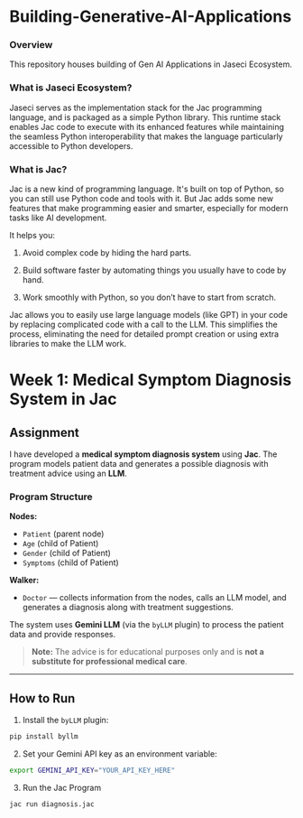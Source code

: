 # Building-Generative-AI-Applications

### Overview

This repository houses building of Gen AI Applications in Jaseci Ecosystem.

### What is Jaseci Ecosystem?

Jaseci serves as the implementation stack for the Jac programming language, and is packaged as a simple Python library. This runtime stack enables Jac code to execute with its enhanced features while maintaining the seamless Python interoperability that makes the language particularly accessible to Python developers.

### What is Jac?

Jac is a new kind of programming language. It's built on top of Python, so you can still use Python code and tools with it. But Jac adds some new features that make programming easier and smarter, especially for modern tasks like AI development.

It helps you:

1. Avoid complex code by hiding the hard parts.</br>

2. Build software faster by automating things you usually have to code by hand.</br>

3. Work smoothly with Python, so you don’t have to start from scratch.</br>

Jac allows you to easily use large language models (like GPT) in your code by replacing complicated code with a call to the LLM. This simplifies the process, eliminating the need for detailed prompt creation or using extra libraries to make the LLM work.

# Week 1: Medical Symptom Diagnosis System in Jac

## Assignment

I have developed a **medical symptom diagnosis system** using **Jac**. The program models patient data and generates a possible diagnosis with treatment advice using an **LLM**.

### Program Structure

**Nodes:**

- `Patient` (parent node)  
- `Age` (child of Patient)  
- `Gender` (child of Patient)  
- `Symptoms` (child of Patient)  

**Walker:**

- `Doctor` — collects information from the nodes, calls an LLM model, and generates a diagnosis along with treatment suggestions.

The system uses **Gemini LLM** (via the `byLLM` plugin) to process the patient data and provide responses.

> **Note:** The advice is for educational purposes only and is **not a substitute for professional medical care**.

---

## How to Run

1. Install the `byLLM` plugin:

```bash
pip install byllm
```

2. Set your Gemini API key as an environment variable:

```bash
export GEMINI_API_KEY="YOUR_API_KEY_HERE"
```

3. Run the Jac Program

```bash
jac run diagnosis.jac
```

